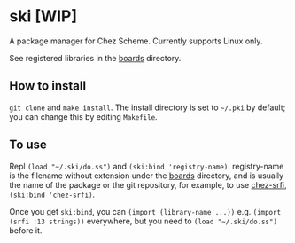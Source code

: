# ski [WIP]
A package manager for Chez Scheme. Currently supports Linux only.

See registered libraries in the [boards](https://github.com/qothr/ski/tree/master/boards) directory.

## How to install
`git clone` and `make install`. The install directory is set to `~/.pki` by default; you can change this by editing `Makefile`.

## To use
Repl `(load "~/.ski/do.ss")` and `(ski:bind 'registry-name)`. registry-name is the filename without extension under the [boards](https://github.com/qothr/ski/tree/master/boards) directory, and is usually the name of the package or the git repository, for example, to use [chez-srfi](https://github.com/arcfide/chez-srfi), `(ski:bind 'chez-srfi)`.

Once you get `ski:bind`, you can `(import (library-name ...))` e.g. `(import (srfi :13 strings))` everywhere, but you need to `(load "~/.ski/do.ss")` before it.
